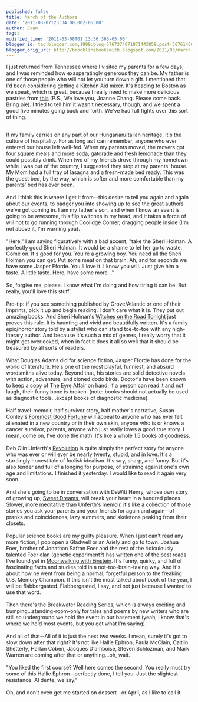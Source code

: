 ```yaml
---
published: false
title: March of the Authors
date: '2011-03-07T23:34:00.002-05:00'
author: Evan
tags: 
modified_time: '2011-03-08T01:13:36.365-05:00'
blogger_id: tag:blogger.com,1999:blog-5767374071871443859.post-5076146602613081132
blogger_orig_url: http://brooklinebooksmith.blogspot.com/2011/03/march-of-authors.html
---
```


I just returned from Tennessee where I visited my parents for a few days, and I was reminded how exasperatingly generous they can be. My father is one of those people who will not let you turn down a gift. I mentioned that I'd been considering getting a Kitchen Aid mixer. It's heading to Boston as we speak, which is great, because I really need to make more delicious pastries from <a href="http://www.brooklinebooksmith-shop.com/book/9780811869447">this</a> (P.S., We love you, Joanne Chang. Please come back. Bring pie). I tried to tell him it wasn't necessary, though, and we spent a good five minutes going back and forth. We've had full fights over this sort of thing.<div><br /></div><div>If my family carries on any part of our Hungarian/Italian heritage, it's the culture of hospitality. For as long as I can remember, anyone who ever entered our house left well-fed. When my parents moved, the movers got four square meals and more soda, gatorade and fresh lemonade than they could possibly drink. When two of my friends drove through my hometown while I was out of the country, I suggested they stop at my parents' house. My Mom had a full tray of lasagna and a fresh-made bed ready. This was the guest bed, by the way, which is softer and more comfortable than my parents' bed has ever been.</div><div><br /></div><div>And I think this is where I get it from--this desire to tell you again and again about our events, to badger you into showing up to see the great authors we've got coming in. I am my father's son, and when I know an event is going to be awesome, this flip switches in my head, and it takes a force of will not to go running through Coolidge Corner, dragging people inside (I'm not above it, I'm warning you).</div><div><br /></div><div>"Here," I am saying figuratively with a bad accent, "take the Sheri Holman. A perfectly good Sheri Holman. It would be a shame to let her go to waste. Come on. It's good for you. You're a growing boy. You need all the Sheri Holman you can get. Put some meat on that brain. Ah, and for seconds we have some Jasper Fforde. You'll love it. I know you will. Just give him a taste. A little taste. Here, have some more..."</div><div><br /></div><div>So, forgive me, please. I know what I'm doing and how tiring it can be. But really, you'll love this stuff:</div><div><br /></div><div>Pro-tip: if you see something published by Grove/Atlantic or one of their imprints, pick it up and begin reading. I don't care what it is. They put out amazing books. And Sheri Holman's <a href="http://www.brooklinebooksmith-shop.com/book/9780802119438">Witches on the Road Tonight</a> just proves this rule. It is haunting and vivid and beautifully written. It's a family epic/horror story told by a stylist who can stand toe-to-toe with any high-literary author. And because it's such a mix of genres, I really worry that it might get overlooked, when in fact it does it all so well that it should be treasured by all sorts of readers.</div><div><br /></div><div>What Douglas Adams did for science fiction, Jasper Fforde has done for the world of literature. He's one of the most playful, funniest, and absurd wordsmiths alive today. Beyond that, his stories are solid detective novels with action, adventure, and cloned dodo birds. Doctor's have been known to keep a copy of <a href="http://www.brooklinebooksmith-shop.com/book/9780142001806">The Eyre Affair</a> on hand; if a person can read it and not laugh, their funny bone is broken. (note: books should not actually be used as diagnostic tools...except books of diagnostic medicine).</div><div><br /></div><div>Half travel-memoir, half survivor story, half mother's narrative, Susan Conley's <a href="http://www.brooklinebooksmith-shop.com/book/9780307594068">Foremost Good Fortune</a> will appeal to anyone who has ever felt alienated in a new country or in their own skin, anyone who is or knows a cancer survivor, parents, anyone who just really loves a good true story. I mean, come on, I've done the math. It's like a whole 1.5 books of goodness.</div><div><br /></div><div>Deb Olin Unferth's <a href="http://www.brooklinebooksmith-shop.com/book/9780805093230">Revolution</a> is quite simply the perfect story for anyone who was ever or will ever be nearly twenty, stupid, and in love. It's a startlingly honest tale of foolish idealism. It's wry, sharp, and funny. But it's also tender and full of a longing for purpose, of straining against one's own age and limitations. I finished it yesterday. I would like to read it again very soon.</div><div><br /></div><div>And she's going to be in conversation with DeWitt Henry, whose own story of growing up, <a href="http://www.brooklinebooksmith-shop.com/book/9780984472727">Sweet Dreams</a>, will break your heart in a hundred places. Slower, more meditative than Unferth's memoir, it's like a collection of those stories you ask your parents and your friends for again and again--of pranks and coincidences, lazy summers, and skeletons peaking from their closets.</div><div><br /></div><div>Popular science books are my guilty pleasure. When I just can't read any more fiction, I pop open a Gladwell or an Ariely and go to town. Joshua Foer, brother of Jonathan Safran Foer and the rest of the ridiculously talented Foer clan (genetic experiment?) has written one of the best reads I've found yet in <a href="http://www.brooklinebooksmith-shop.com/book/9781594202292">Moonwalking with Einstein</a>. It's funny, quirky, and full of fascinating facts and studies told in a not-too-brain-taxing way. And it's about how he went from being a normal, forgetful person to the freaking U.S. Memory Champion. If this isn't the most talked about book of the year, I will be flabbergasted. Flabbergasted, I say, and not just because I wanted to use that word.</div><div><br /></div><div>Then there's the Breakwater Reading Series, which is always exciting and bumping...standing-room-only for tales and poems by new writers who are still so underground we hold the event in our basement (yeah, I know that's where we hold most events, but you get what I'm saying).</div><div><br /></div><div>And all of that--All of it is just the next two weeks. I mean, surely it's got to slow down after that right? It's not like Hallie Ephron, Paula McClain, Caitlin Shetterly, Harlan Coben, Jacques D'amboise, Steven Schlozman, and Mark Warren are coming after that or anything...oh, wait.</div><div><br /></div><div>"You liked the first course? Well here comes the second. You really must try some of this Hallie Ephron--perfectly done, I tell you. Just the slightest resistance. Al dente, we say."</div><div><br /></div><div>Oh, and don't even get me started on dessert--or April, as I like to call it.</div>